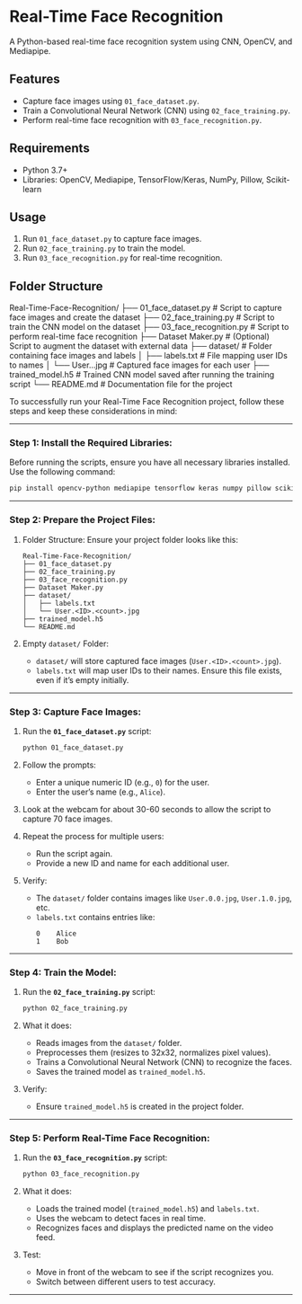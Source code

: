 # Real-Time Face Recognition

A Python-based real-time face recognition system using CNN, OpenCV, and Mediapipe.

## Features
- Capture face images using `01_face_dataset.py`.
- Train a Convolutional Neural Network (CNN) using `02_face_training.py`.
- Perform real-time face recognition with `03_face_recognition.py`.

## Requirements
- Python 3.7+
- Libraries: OpenCV, Mediapipe, TensorFlow/Keras, NumPy, Pillow, Scikit-learn


## Usage
1. Run `01_face_dataset.py` to capture face images.
2. Run `02_face_training.py` to train the model.
3. Run `03_face_recognition.py` for real-time recognition.

## Folder Structure
Real-Time-Face-Recognition/
├── 01_face_dataset.py          # Script to capture face images and create the dataset
├── 02_face_training.py         # Script to train the CNN model on the dataset
├── 03_face_recognition.py      # Script to perform real-time face recognition
├── Dataset Maker.py            # (Optional) Script to augment the dataset with external data
├── dataset/                    # Folder containing face images and labels
│   ├── labels.txt              # File mapping user IDs to names
│   └── User.<ID>.<count>.jpg   # Captured face images for each user
├── trained_model.h5            # Trained CNN model saved after running the training script
└── README.md                   # Documentation file for the project


To successfully run your Real-Time Face Recognition project, follow these steps and keep these considerations in mind:

---

### Step 1: Install the Required Libraries:
Before running the scripts, ensure you have all necessary libraries installed. Use the following command:

```bash
pip install opencv-python mediapipe tensorflow keras numpy pillow scikit-learn
```

---

### Step 2: Prepare the Project Files:
1. Folder Structure:
   Ensure your project folder looks like this:
   ```
   Real-Time-Face-Recognition/
   ├── 01_face_dataset.py
   ├── 02_face_training.py
   ├── 03_face_recognition.py
   ├── Dataset Maker.py
   ├── dataset/
   │   ├── labels.txt
   │   └── User.<ID>.<count>.jpg
   ├── trained_model.h5
   └── README.md
   ```

2. Empty `dataset/` Folder:
   - `dataset/` will store captured face images (`User.<ID>.<count>.jpg`).
   - `labels.txt` will map user IDs to their names. Ensure this file exists, even if it’s empty initially.

---

### Step 3: Capture Face Images:
1. Run the **`01_face_dataset.py`** script:
   ```bash
   python 01_face_dataset.py
   ```

2. Follow the prompts:
   - Enter a unique numeric ID (e.g., `0`) for the user.
   - Enter the user’s name (e.g., `Alice`).

3. Look at the webcam for about 30-60 seconds to allow the script to capture 70 face images.

4. Repeat the process for multiple users:
   - Run the script again.
   - Provide a new ID and name for each additional user.

5. Verify:
   - The `dataset/` folder contains images like `User.0.0.jpg`, `User.1.0.jpg`, etc.
   - `labels.txt` contains entries like:
     ```
     0    Alice
     1    Bob
     ```

---

### Step 4: Train the Model:
1. Run the **`02_face_training.py`** script:
   ```bash
   python 02_face_training.py
   ```

2. What it does:
   - Reads images from the `dataset/` folder.
   - Preprocesses them (resizes to 32x32, normalizes pixel values).
   - Trains a Convolutional Neural Network (CNN) to recognize the faces.
   - Saves the trained model as `trained_model.h5`.

3. Verify:
   - Ensure `trained_model.h5` is created in the project folder.

---

### Step 5: Perform Real-Time Face Recognition:
1. Run the **`03_face_recognition.py`** script:
   ```bash
   python 03_face_recognition.py
   ```

2. What it does:
   - Loads the trained model (`trained_model.h5`) and `labels.txt`.
   - Uses the webcam to detect faces in real time.
   - Recognizes faces and displays the predicted name on the video feed.

3. Test:
   - Move in front of the webcam to see if the script recognizes you.
   - Switch between different users to test accuracy.

---
